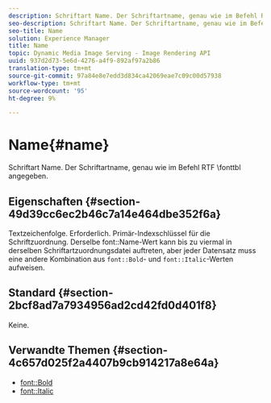 ```yaml
---
description: Schriftart Name. Der Schriftartname, genau wie im Befehl RTF \fonttbl angegeben.
seo-description: Schriftart Name. Der Schriftartname, genau wie im Befehl RTF \fonttbl angegeben.
seo-title: Name
solution: Experience Manager
title: Name
topic: Dynamic Media Image Serving - Image Rendering API
uuid: 937d2d73-5e6d-4276-a4f9-892af97a2b86
translation-type: tm+mt
source-git-commit: 97a84e8e7edd3d834ca42069eae7c09c00d57938
workflow-type: tm+mt
source-wordcount: '95'
ht-degree: 9%

---
```



# Name{#name}

Schriftart Name. Der Schriftartname, genau wie im Befehl RTF \fonttbl angegeben.

## Eigenschaften {#section-49d39cc6ec2b46c7a14e464dbe352f6a}

Textzeichenfolge. Erforderlich. Primär-Indexschlüssel für die Schriftzuordnung. Derselbe font::Name-Wert kann bis zu viermal in derselben Schriftartzuordnungsdatei auftreten, aber jeder Datensatz muss eine andere Kombination aus `font::Bold`- und `font::Italic`-Werten aufweisen.

## Standard {#section-2bcf8ad7a7934956ad2cd42fd0d401f8}

Keine.

## Verwandte Themen {#section-4c657d025f2a4407b9cb914217a8e64a}

* [font::Bold](r-bold-font.md#reference_F7B017EF67574A29ABFC3954AB64159C)
* [font::Italic](r-italic-font.md#reference_DC04A532B34A41AF81B0B9644ACFAAD6)
